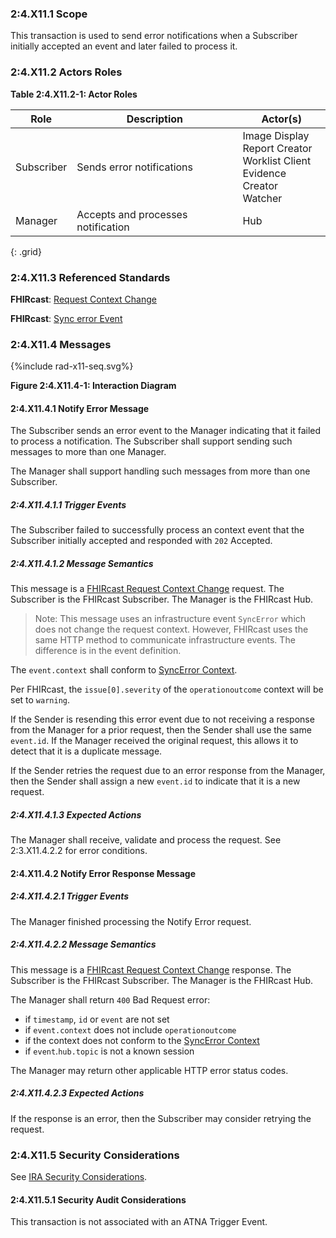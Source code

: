 ### 2:4.X11.1 Scope

This transaction is used to send error notifications when a Subscriber initially accepted an event and later failed to process it.

### 2:4.X11.2 Actors Roles

**Table 2:4.X11.2-1: Actor Roles**

| Role | Description | Actor(s) |
|------|-------------|----------|
| Subscriber | Sends error notifications | Image Display<br>Report Creator<br>Worklist Client<br>Evidence Creator<br>Watcher |
| Manager | Accepts and processes notification | Hub |
{: .grid}

### 2:4.X11.3 Referenced Standards

**FHIRcast**: [Request Context Change](https://build.fhir.org/ig/HL7/fhircast-docs/2-6-RequestContextChange.html#request-context-change)

**FHIRcast**: [Sync error Event](https://build.fhir.org/ig/HL7/fhircast-docs/3-2-1-syncerror.html)

### 2:4.X11.4 Messages

<div>
{%include rad-x11-seq.svg%}
</div>

<div style="clear: left"/>

**Figure 2:4.X11.4-1: Interaction Diagram**

#### 2:4.X11.4.1 Notify Error Message

The Subscriber sends an error event to the Manager indicating that it failed to process a notification. The Subscriber shall support sending such messages to more than one Manager.

The Manager shall support handling such messages from more than one Subscriber. 

##### 2:4.X11.4.1.1 Trigger Events

The Subscriber failed to successfully process an context event that the Subscriber initially accepted and responded with `202` Accepted.

##### 2:4.X11.4.1.2 Message Semantics

This message is a [FHIRcast Request Context Change](https://build.fhir.org/ig/HL7/fhircast-docs/2-6-RequestContextChange.html#request-context-change-body) request. The Subscriber is the FHIRcast Subscriber. The Manager is the FHIRcast Hub.

> Note: This message uses an infrastructure event `SyncError` which does not change the request context. However, FHIRcast uses the same HTTP method to communicate infrastructure events. The difference is in the event definition.

The `event.context` shall conform to [SyncError Context](https://build.fhir.org/ig/HL7/fhircast-docs/3-2-1-syncerror.html#context).

Per FHIRcast, the `issue[0].severity` of the `operationoutcome` context will be set to `warning`.

If the Sender is resending this error event due to not receiving a response from the Manager for a prior request, then the Sender shall use the same `event.id`. If the Manager received the original request, this allows it to detect that it is a duplicate message.

If the Sender retries the request due to an error response from the Manager, then the Sender shall assign a new `event.id` to indicate that it is a new request.

##### 2:4.X11.4.1.3 Expected Actions

The Manager shall receive, validate and process the request. See 2:3.X11.4.2.2 for error conditions.

#### 2:4.X11.4.2 Notify Error Response Message

##### 2:4.X11.4.2.1 Trigger Events

The Manager finished processing the Notify Error request.

##### 2:4.X11.4.2.2 Message Semantics

This message is a [FHIRcast Request Context Change](https://build.fhir.org/ig/HL7/fhircast-docs/2-6-RequestContextChange.html#request-context-change-body) response. The Subscriber is the FHIRcast Subscriber. The Manager is the FHIRcast Hub.

The Manager shall return `400` Bad Request error:
- if `timestamp`, `id` or `event` are not set
- if `event.context` does not include `operationoutcome`
- if the context does not conform to the [SyncError Context](https://build.fhir.org/ig/HL7/fhircast-docs/3-2-1-syncerror.html#context)
- if `event`.`hub.topic` is not a known session

The Manager may return other applicable HTTP error status codes.

##### 2:4.X11.4.2.3 Expected Actions

If the response is an error, then the Subscriber may consider retrying the request.

### 2:4.X11.5 Security Considerations

See [IRA Security Considerations](volume-1.html#1xx5-ira-security-considerations).

#### 2:4.X11.5.1 Security Audit Considerations

This transaction is not associated with an ATNA Trigger Event.
